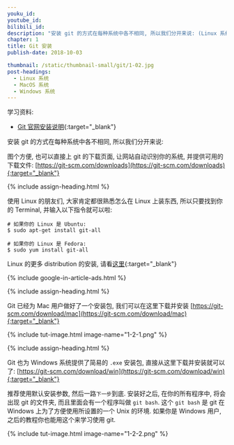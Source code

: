 ```yaml
---
youku_id: 
youtube_id: 
bilibili_id: 
description: "安装 git 的方式在每种系统中各不相同, 所以我们分开来说: (Linux 系统, MacOS 系统, Windows 系统)"
chapter: 1
title: Git 安装
publish-date: 2018-10-03

thumbnail: /static/thumbnail-small/git/1-02.jpg
post-headings:
  - Linux 系统
  - MacOS 系统
  - Windows 系统
---
```

学习资料:
  * [Git 官网安装说明](https://git-scm.com/book/en/v2/Getting-Started-Installing-Git){:target="_blank"}

安装 git 的方式在每种系统中各不相同, 所以我们分开来说:


图个方便, 也可以直接上 git 的下载页面, 让网站自动识别你的系统, 并提供可用的下载文件:
[https://git-scm.com/downloads](https://git-scm.com/downloads){:target="_blank"}

{% include assign-heading.html %}

使用 Linux 的朋友们, 大家肯定都很熟悉怎么在 Linux 上装东西, 
所以只要找到你的 Terminal, 并输入以下指令就可以啦:

```shell
# 如果你的 Linux 是 Ubuntu:
$ sudo apt-get install git-all

# 如果你的 Linux 是 Fedora:
$ sudo yum install git-all
```

Linux 的更多 distribution 的安装, 请看[这里](https://git-scm.com/download/linux){:target="_blank"}

{% include google-in-article-ads.html %}

{% include assign-heading.html %}

Git 已经为 Mac 用户做好了一个安装包, 我们可以在这里下载并安装 [https://git-scm.com/download/mac](https://git-scm.com/download/mac){:target="_blank"}

{% include tut-image.html image-name="1-2-1.png" %}

{% include assign-heading.html %}

Git 也为 Windows 系统提供了简易的 `.exe` 安装包, 直接从这里下载并安装就可以了: [https://git-scm.com/download/win](https://git-scm.com/download/win){:target="_blank"}

推荐使用默认安装参数, 然后一路`下一步`到底. 
安装好之后, 在你的所有程序中, 将会出现 git 的文件夹, 而且里面会有一个程序叫做
`git bash`. 这个 `git bash` 是 git 在 Windows 上为了方便使用所设置的一个 Unix 的环境.
如果你是 Windows 用户, 之后的教程你也能用这个来学习使用 git.

{% include tut-image.html image-name="1-2-2.png" %}
